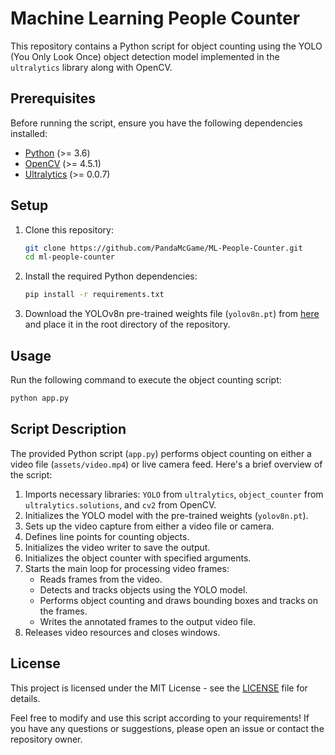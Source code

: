 # Machine Learning People Counter

This repository contains a Python script for object counting using the YOLO (You Only Look Once) object detection model implemented in the `ultralytics` library along with OpenCV.

## Prerequisites

Before running the script, ensure you have the following dependencies installed:

- [Python](https://www.python.org/downloads/) (>= 3.6)
- [OpenCV](https://opencv.org/) (>= 4.5.1)
- [Ultralytics](https://github.com/ultralytics/yolov5) (>= 0.0.7)

## Setup

1. Clone this repository:

    ```bash
    git clone https://github.com/PandaMcGame/ML-People-Counter.git
    cd ml-people-counter
    ```

2. Install the required Python dependencies:
    
    ```bash
    pip install -r requirements.txt
    ```
   
3. Download the YOLOv8n pre-trained weights file (`yolov8n.pt`) from [here](https://github.com/ultralytics/yolov5/releases/download/v6.0/yolov8n.pt) and place it in the root directory of the repository.

## Usage

Run the following command to execute the object counting script:

```bash
python app.py
```

## Script Description

The provided Python script (`app.py`) performs object counting on either a video file (`assets/video.mp4`) or live camera feed. Here's a brief overview of the script:

1. Imports necessary libraries: `YOLO` from `ultralytics`, `object_counter` from `ultralytics.solutions`, and `cv2` from OpenCV.
2. Initializes the YOLO model with the pre-trained weights (`yolov8n.pt`).
3. Sets up the video capture from either a video file or camera.
4. Defines line points for counting objects.
5. Initializes the video writer to save the output.
6. Initializes the object counter with specified arguments.
7. Starts the main loop for processing video frames:
    - Reads frames from the video.
    - Detects and tracks objects using the YOLO model.
    - Performs object counting and draws bounding boxes and tracks on the frames.
    - Writes the annotated frames to the output video file.
8. Releases video resources and closes windows.

## License

This project is licensed under the MIT License - see the [LICENSE](LICENSE) file for details.

Feel free to modify and use this script according to your requirements! If you have any questions or suggestions, please open an issue or contact the repository owner.